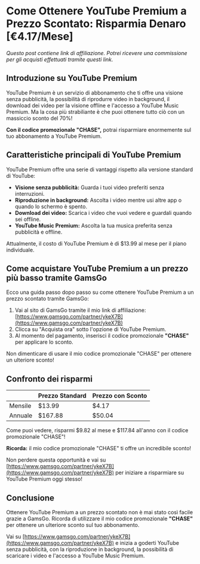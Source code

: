# Come Ottenere YouTube Premium a Prezzo Scontato: Risparmia Denaro [€4.17/Mese]

*Questo post contiene link di affiliazione. Potrei ricevere una commissione per gli acquisti effettuati tramite questi link.*

## Introduzione su YouTube Premium

YouTube Premium è un servizio di abbonamento che ti offre una visione senza pubblicità, la possibilità di riprodurre video in background, il download dei video per la visione offline e l'accesso a YouTube Music Premium. Ma la cosa più strabiliante è che puoi ottenere tutto ciò con un massiccio sconto del 70%!

**Con il codice promozionale "CHASE",** potrai risparmiare enormemente sul tuo abbonamento a YouTube Premium.

## Caratteristiche principali di YouTube Premium

YouTube Premium offre una serie di vantaggi rispetto alla versione standard di YouTube:

- **Visione senza pubblicità:** Guarda i tuoi video preferiti senza interruzioni.
- **Riproduzione in background:** Ascolta i video mentre usi altre app o quando lo schermo è spento.
- **Download dei video:** Scarica i video che vuoi vedere e guardali quando sei offline.
- **YouTube Music Premium:** Ascolta la tua musica preferita senza pubblicità e offline.

Attualmente, il costo di YouTube Premium è di $13.99 al mese per il piano individuale.

## Come acquistare YouTube Premium a un prezzo più basso tramite GamsGo

Ecco una guida passo dopo passo su come ottenere YouTube Premium a un prezzo scontato tramite GamsGo:

1. Vai al sito di GamsGo tramite il mio link di affiliazione: [https://www.gamsgo.com/partner/ykeX7B](https://www.gamsgo.com/partner/ykeX7B)
2. Clicca su "Acquista ora" sotto l'opzione di YouTube Premium.
3. Al momento del pagamento, inserisci il codice promozionale **"CHASE"** per applicare lo sconto.

Non dimenticare di usare il mio codice promozionale "CHASE" per ottenere un ulteriore sconto!

## Confronto dei risparmi

|  |Prezzo Standard|Prezzo con Sconto|
|-|---------------|-----------------|
|Mensile|$13.99|$4.17|
|Annuale|$167.88|$50.04|

Come puoi vedere, risparmi $9.82 al mese e $117.84 all'anno con il codice promozionale "CHASE"!

**Ricorda:** il mio codice promozionale "CHASE" ti offre un incredibile sconto! 

Non perdere questa opportunità e vai su [https://www.gamsgo.com/partner/ykeX7B](https://www.gamsgo.com/partner/ykeX7B) per iniziare a risparmiare su YouTube Premium oggi stesso!

## Conclusione

Ottenere YouTube Premium a un prezzo scontato non è mai stato così facile grazie a GamsGo. Ricorda di utilizzare il mio codice promozionale **"CHASE"** per ottenere un ulteriore sconto sul tuo abbonamento. 

Vai su [https://www.gamsgo.com/partner/ykeX7B](https://www.gamsgo.com/partner/ykeX7B) e inizia a goderti YouTube senza pubblicità, con la riproduzione in background, la possibilità di scaricare i video e l'accesso a YouTube Music Premium.